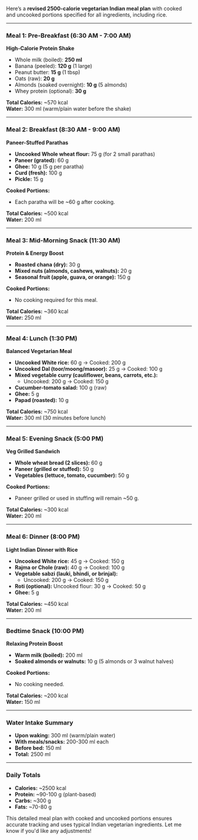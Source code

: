 Here’s a **revised 2500-calorie vegetarian Indian meal plan** with cooked and uncooked portions specified for all ingredients, including rice.

---

### **Meal 1: Pre-Breakfast (6:30 AM - 7:00 AM)**

**High-Calorie Protein Shake**

- Whole milk (boiled): **250 ml**
- Banana (peeled): **120 g** (1 large)
- Peanut butter: **15 g** (1 tbsp)
- Oats (raw): **20 g**
- Almonds (soaked overnight): **10 g** (5 almonds)
- Whey protein (optional): **30 g**

**Total Calories:** ~570 kcal  
**Water:** 300 ml (warm/plain water before the shake)

---

### **Meal 2: Breakfast (8:30 AM - 9:00 AM)**

**Paneer-Stuffed Parathas**

- **Uncooked Whole wheat flour:** 75 g (for 2 small parathas)
- **Paneer (grated):** 60 g
- **Ghee:** 10 g (5 g per paratha)
- **Curd (fresh):** 100 g
- **Pickle:** 15 g

**Cooked Portions:**

- Each paratha will be ~60 g after cooking.

**Total Calories:** ~500 kcal  
**Water:** 200 ml

---

### **Meal 3: Mid-Morning Snack (11:30 AM)**

**Protein & Energy Boost**

- **Roasted chana (dry):** 30 g
- **Mixed nuts (almonds, cashews, walnuts):** 20 g
- **Seasonal fruit (apple, guava, or orange):** 150 g

**Cooked Portions:**

- No cooking required for this meal.

**Total Calories:** ~360 kcal  
**Water:** 250 ml

---

### **Meal 4: Lunch (1:30 PM)**

**Balanced Vegetarian Meal**

- **Uncooked White rice:** 60 g → Cooked: 200 g
- **Uncooked Dal (toor/moong/masoor):** 25 g → Cooked: 100 g
- **Mixed vegetable curry (cauliflower, beans, carrots, etc.):**
    - Uncooked: 200 g → Cooked: 150 g
- **Cucumber-tomato salad:** 100 g (raw)
- **Ghee:** 5 g
- **Papad (roasted):** 10 g

**Total Calories:** ~750 kcal  
**Water:** 300 ml (30 minutes before lunch)

---

### **Meal 5: Evening Snack (5:00 PM)**

**Veg Grilled Sandwich**

- **Whole wheat bread (2 slices):** 60 g
- **Paneer (grilled or stuffed):** 50 g
- **Vegetables (lettuce, tomato, cucumber):** 50 g

**Cooked Portions:**

- Paneer grilled or used in stuffing will remain ~50 g.

**Total Calories:** ~300 kcal  
**Water:** 200 ml

---

### **Meal 6: Dinner (8:00 PM)**

**Light Indian Dinner with Rice**

- **Uncooked White rice:** 45 g → Cooked: 150 g
- **Rajma or Chole (raw):** 40 g → Cooked: 100 g
- **Vegetable sabzi (lauki, bhindi, or brinjal):**
    - Uncooked: 200 g → Cooked: 150 g
- **Roti (optional):** Uncooked flour: 30 g → Cooked: 50 g
- **Ghee:** 5 g

**Total Calories:** ~450 kcal  
**Water:** 200 ml

---

### **Bedtime Snack (10:00 PM)**

**Relaxing Protein Boost**

- **Warm milk (boiled):** 200 ml
- **Soaked almonds or walnuts:** 10 g (5 almonds or 3 walnut halves)

**Cooked Portions:**

- No cooking needed.

**Total Calories:** ~200 kcal  
**Water:** 150 ml

---

### **Water Intake Summary**

- **Upon waking:** 300 ml (warm/plain water)
- **With meals/snacks:** 200-300 ml each
- **Before bed:** 150 ml
- **Total:** 2500 ml

---

### **Daily Totals**

- **Calories:** ~2500 kcal
- **Protein:** ~90-100 g (plant-based)
- **Carbs:** ~300 g
- **Fats:** ~70-80 g

This detailed meal plan with cooked and uncooked portions ensures accurate tracking and uses typical Indian vegetarian ingredients. Let me know if you'd like any adjustments!
